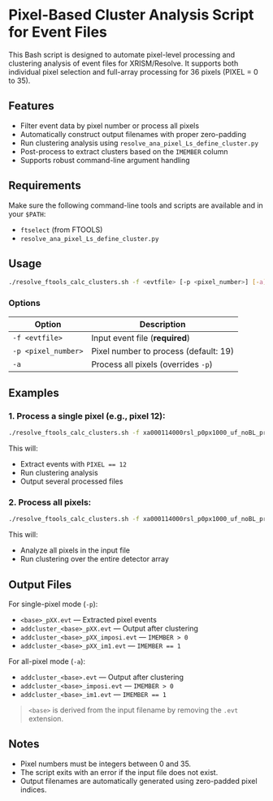 # Pixel-Based Cluster Analysis Script for Event Files

This Bash script is designed to automate pixel-level processing and clustering analysis of event files for XRISM/Resolve. 
It supports both individual pixel selection and full-array processing for 36 pixels (PIXEL = 0 to 35).

## Features

- Filter event data by pixel number or process all pixels
- Automatically construct output filenames with proper zero-padding
- Run clustering analysis using `resolve_ana_pixel_Ls_define_cluster.py`
- Post-process to extract clusters based on the `IMEMBER` column
- Supports robust command-line argument handling

## Requirements

Make sure the following command-line tools and scripts are available and in your `$PATH`:

- `ftselect` (from FTOOLS)
- `resolve_ana_pixel_Ls_define_cluster.py`

## Usage

```bash
./resolve_ftools_calc_clusters.sh -f <evtfile> [-p <pixel_number>] [-a]
````

### Options

| Option              | Description                           |
| ------------------- | ------------------------------------- |
| `-f <evtfile>`      | Input event file (**required**)       |
| `-p <pixel_number>` | Pixel number to process (default: 19) |
| `-a`                | Process all pixels (overrides `-p`)   |

## Examples

### 1. Process a single pixel (e.g., pixel 12):

```bash
./resolve_ftools_calc_clusters.sh -f xa000114000rsl_p0px1000_uf_noBL_prevnext_cutclgti.evt -p 12
```

This will:

* Extract events with `PIXEL == 12`
* Run clustering analysis
* Output several processed files

### 2. Process all pixels:

```bash
./resolve_ftools_calc_clusters.sh -f xa000114000rsl_p0px1000_uf_noBL_prevnext_cutclgti.evt -a
```

This will:

* Analyze all pixels in the input file
* Run clustering over the entire detector array

## Output Files

For single-pixel mode (`-p`):

* `<base>_pXX.evt` — Extracted pixel events
* `addcluster_<base>_pXX.evt` — Output after clustering
* `addcluster_<base>_pXX_imposi.evt` — `IMEMBER > 0`
* `addcluster_<base>_pXX_im1.evt` — `IMEMBER == 1`

For all-pixel mode (`-a`):

* `addcluster_<base>.evt` — Output after clustering
* `addcluster_<base>_imposi.evt` — `IMEMBER > 0`
* `addcluster_<base>_im1.evt` — `IMEMBER == 1`

> `<base>` is derived from the input filename by removing the `.evt` extension.

## Notes

* Pixel numbers must be integers between 0 and 35.
* The script exits with an error if the input file does not exist.
* Output filenames are automatically generated using zero-padded pixel indices.
